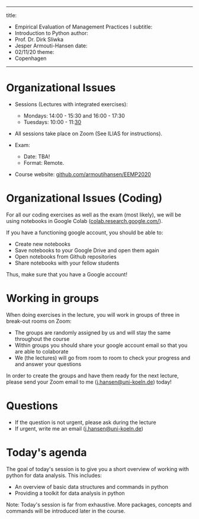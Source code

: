 
---
title:
- Empirical Evaluation of Management Practices I
subtitle:
- Introduction to Python
author:
- Prof. Dr. Dirk Sliwka
- Jesper Armouti-Hansen
date:
- 02/11/20
theme:
- Copenhagen
---

# Organizational Issues
+ Sessions (Lectures with integrated exercises):
	+ Mondays: 14:00 - 15:30 and 16:00 - 17:30
	+ Tuesdays: 10:00 - 11:[30](30)

+ All sessions take place on Zoom (See ILIAS for instructions).
+ Exam:
	+ Date: TBA!
	+ Format: Remote.
+ Course website: [github.com/armoutihansen/EEMP2020](https://github.com/armoutihansen/EEMP2020)

# Organizational Issues (Coding)
For all our coding exercises as well as the exam (most likely), we will be using notebooks in Google Colab ([colab.research.google.com/](https://colab.research.google.com/)).

If you have a functioning google account, you should be able to:

+ Create new notebooks
+ Save notebooks to your Google Drive and open them again
+ Open notebooks from Github repositories
+ Share notebooks with your fellow students

Thus, make sure that you have a Google account!

# Working in groups
When doing exercises in the lecture, you will work in groups of three in break-out rooms on Zoom:

+ The groups are randomly assigned by us and will stay the same throughout the course
+ Within groups you should share your google account email so that you are able to colaborate
+ We (the lectures) will go from room to room to check your progress and and answer your questions

In order to create the groups and have them ready for the next lecture, please send your Zoom email to me (j.hansen@uni-koeln.de) today!

# Questions

+ If the question is not urgent, please ask during the lecture
+ If urgent, write me an email (j.hansen@uni-koeln.de)

# Today's agenda
The goal of today's session is to give you a short overview of working with python for data analysis. This includes:

+ An overview of basic data structures and commands in python
+ Providing a toolkit for data analysis in python

Note: Today's session is far from exhaustive. More packages, concepts and commands will be introduced later in the course.

